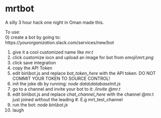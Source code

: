 # mrtbot  
  
A silly 3 hour hack one night in Oman made this.  
  
To use:  
0) create a bot by going to: https://_yourorganization_.slack.com/services/new/bot   
1) give it a cool customized name like _mr.t_  
2) click customize iocn and upload an image for bot from _emoji\mrt.png_  
3) click save integration  
4) copy the API Token  
5) edit bin\bot.js and replace _bot_token_here_ with the API token. DO NOT COMMIT YOUR TOKEN TO SOURCE CONTROL!  
6) init the joke db by running: _node data\databaseInit.js_  
7) go to a channel and invite your bot to it: _/invite @mr.t_  
8) edit bin\bot.js and replace _chat_channel_here_ with the channel @mr.t just joined without the leading #. E.g mrt_test_channel  
9) run the bot: _node bin\bot.js_  
10) laugh  
